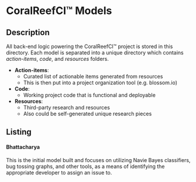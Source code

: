 # CoralReefCI&trade; Models

## Description

All back-end logic powering the CoralReefCI&trade; project is stored in
this directory. Each model is separated into a unique directory which
contains *action-items*, *code*, and *resources* folders.

- **Action-items**:
  - Curated list of actionable items generated from resources
  - This is then put into a project organization tool (e.g. blossom.io)
- **Code**:
  - Working project code that is functional and deployable
- **Resources**:
  - Third-party research and resources
  - Also could be self-generated unique research pieces

## Listing

#### Bhattacharya

This is the initial model built and focuses on utilizing Navie Bayes
classifiers, bug tossing graphs, and other tools, as a means of identifying
the appropriate developer to assign an issue to.  

